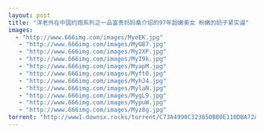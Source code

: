 ```yaml
---
layout: post
title: "洋老外在中国约炮系列之一品富贵妈妈桑介绍的97年超嫩美女 粉嫩的奶子紧实逼"
images:
  - "http://www.666img.com/images/MyeEK.jpg"
   - "http://www.666img.com/images/MyO87.jpg"
   - "http://www.666img.com/images/My2XP.jpg"
   - "http://www.666img.com/images/MyI9k.jpg"
   - "http://www.666img.com/images/MyapM.jpg"
   - "http://www.666img.com/images/Myft0.jpg"
   - "http://www.666img.com/images/MyhJ4.jpg"
   - "http://www.666img.com/images/MylaN.jpg"
   - "http://www.666img.com/images/MygL9.jpg"
   - "http://www.666img.com/images/MypuW.jpg"
   - "http://www.666img.com/images/Myz8g.jpg"
torrent: "http://www1.downsx.rocks/torrent/C73A4990C323850BB0E110DBA72AF979713AF48C"
---
```

